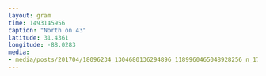 ```yaml
---
layout: gram
time: 1493145956
caption: "North on 43"
latitude: 31.4361
longitude: -88.0283
media:
- media/posts/201704/18096234_1304680136294896_1189960465048928256_n_17854124515189834.jpg
---
```


